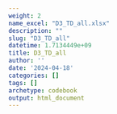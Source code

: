 ```yaml
---
weight: 2
name_excel: "D3_TD_all.xlsx"
description: ""
slug: "D3_TD_all"
datetime: 1.7134449e+09
title: D3_TD_all
author: ''
date: '2024-04-18'
categories: []
tags: []
archetype: codebook
output: html_document
---
```


<div class="tabcontent"></div>
